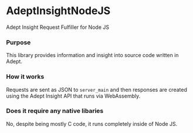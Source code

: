 # AdeptInsightNodeJS
Adept Insight Request Fulfiller for Node JS

### Purpose

This library provides information and insight into source code written in Adept.

### How it works

Requests are sent as JSON to `server_main` and then responses are created using the Adept Insight API that runs via WebAssembly.

### Does it require any native libaries

No, despite being mostly C code, it runs completely inside of Node JS.

